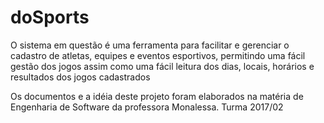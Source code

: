 # doSports
O sistema em questão é uma ferramenta para facilitar e gerenciar o cadastro de atletas, equipes e eventos esportivos, permitindo uma fácil gestão dos jogos assim como uma fácil leitura dos dias, locais, horários e resultados dos jogos cadastrados

Os documentos e a idéia deste projeto foram elaborados na matéria de Engenharia de Software da professora Monalessa.
Turma 2017/02
